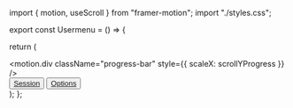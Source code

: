 import { motion, useScroll } from "framer-motion";
import "./styles.css";

export const Usermenu = () => {

  return (
    <div className="hidden sm:block">
      <motion.div
        className="progress-bar"
        style={{ scaleX: scrollYProgress }}
      />
      <div className="flex flex-row items-left rounded-xl bg-gradient-to-r from-black to-black text-black shadow-xl sm:m-8">
        <button className="rounded-xl py-2 px-4 font-bold text-white">
          <a href="/sales">Session</a>
        </button>
        <button className="rounded-xl py-2 px-4 font-bold text-white">
          <a href="/sales">Options</a>
        </button>
      </div>
    </div>
  );
};

